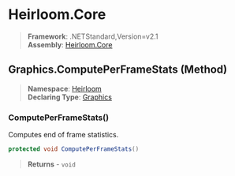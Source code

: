 # Heirloom.Core

> **Framework**: .NETStandard,Version=v2.1  
> **Assembly**: [Heirloom.Core][0]

## Graphics.ComputePerFrameStats (Method)

> **Namespace**: [Heirloom][0]  
> **Declaring Type**: [Graphics][1]

### ComputePerFrameStats()

Computes end of frame statistics.

```cs
protected void ComputePerFrameStats()
```

> **Returns** - `void`

[0]: ../../../Heirloom.Core.md
[1]: ../Graphics.md
